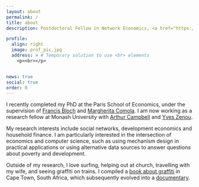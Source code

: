 ```yaml
---
layout: about
permalink: /
title: about
description: Postdoctoral Fellow in Network Economics, <a href="https://research.monash.edu/en/persons/matthew-olckers">Monash University</a>

profile:
  align: right
  image: prof_pic.jpg
  address: > # Temporary solution to use <br> elements
    <p><br></p>


news: true
social: true
order: 0
---
```


I recently completed my PhD at the Paris School of Economics, under the supervision of [Francis Bloch](https://www.sites.google.com/site/francisbloch1/) and [Margherita Comola](http://www.parisschoolofeconomics.com/comola-margherita/). I am now working as a research fellow at Monash University with [Arthur Campbell](https://sites.google.com/site/arthurcampbellecon/) and [Yves Zenou](https://sites.google.com/site/yvesbzenou/).

My research interests include social networks, development economics and household finance. I am particularly interested in the intersection of economics and computer science, such as using mechanism design in practical applications or using alternative data sources to answer questions about poverty and development.

Outside of my research, I love surfing, helping out at church, travelling with my wife, and seeing graffiti on trains. I compiled a [book about graffiti](https://books.google.co.za/books/about/Painting_Cape_Town.html?id=rd_hCgAAQBAJ) in Cape Town, South Africa, which subsequently evolved into a [documentary](https://www.paintingcapetown.co.za/documentary/).
